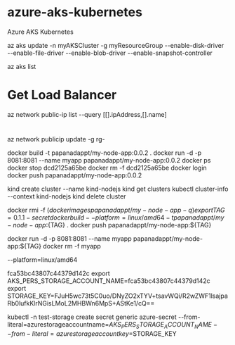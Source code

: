 # azure-aks-kubernetes
Azure AKS Kubernetes

az aks update -n myAKSCluster -g myResourceGroup --enable-disk-driver --enable-file-driver --enable-blob-driver --enable-snapshot-controller


az aks list

# Get Load Balancer
az network public-ip list --query [[].ipAddress,[].name]

# 
az network publicip update -g rg-


docker build -t papanadappt/my-node-app:0.0.2 .
docker run -d -p 8081:8081 --name myapp papanadappt/my-node-app:0.0.2
docker ps
docker stop dcd2125a65be
docker rm -f dcd2125a65be
docker login
docker push papanadappt/my-node-app:0.0.2

kind create cluster --name kind-nodejs
kind get clusters
kubectl cluster-info --context kind-nodejs
kind delete cluster



docker rmi -f $(docker images papanadappt/my-node-app -q)
export TAG=0.1.1-secret
docker build --platform=linux/amd64 -t papanadappt/my-node-app:${TAG} .
docker push papanadappt/my-node-app:${TAG}

docker run -d -p 8081:8081 --name myapp papanadappt/my-node-app:${TAG}
docker rm -f myapp







--platform=linux/amd64



fca53bc43807c44379d142c
export AKS_PERS_STORAGE_ACCOUNT_NAME=fca53bc43807c44379d142c
export STORAGE_KEY=FJuH5wc73t5C0uo/DNyZO2xTYV+tsavWQi/R2wZWF1lsajpaRb0lufkKlrNGisLMoL2MHBWn6MpS+AStKe1/cQ==

kubectl -n test-storage create secret generic azure-secret --from-literal=azurestorageaccountname=$AKS_PERS_STORAGE_ACCOUNT_NAME --from-literal=azurestorageaccountkey=$STORAGE_KEY
